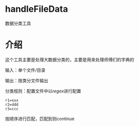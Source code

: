 # handleFileData
数据分类工具

# 介绍
这个工具主要是处理大数据分类的，主要是用来处理师傅们的字典的

输入：单个文件/目录

输出：按类分文件输出

分类规则：配置文件中以*regex*进行配置

    r1=xxx
    r2=ddd
    r3=ccc

按顺序进行匹配，匹配到则continue